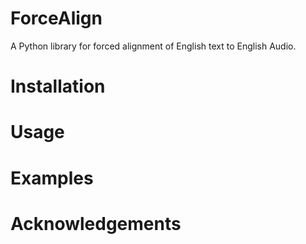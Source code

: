# ForceAlign 
A Python library for forced alignment of English text to English Audio. 

# Installation

# Usage 

# Examples

# Acknowledgements